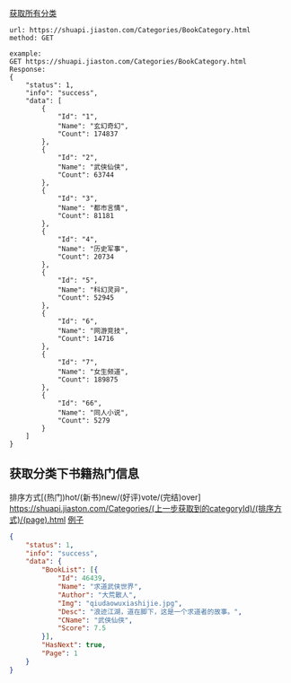 [获取所有分类](https://shuapi.jiaston.com/Categories/BookCategory.html)
```
url: https://shuapi.jiaston.com/Categories/BookCategory.html
method: GET

example:
GET https://shuapi.jiaston.com/Categories/BookCategory.html
Response:
{
    "status": 1,
    "info": "success",
    "data": [
        {
            "Id": "1",
            "Name": "玄幻奇幻",
            "Count": 174837
        },
        {
            "Id": "2",
            "Name": "武侠仙侠",
            "Count": 63744
        },
        {
            "Id": "3",
            "Name": "都市言情",
            "Count": 81181
        },
        {
            "Id": "4",
            "Name": "历史军事",
            "Count": 20734
        },
        {
            "Id": "5",
            "Name": "科幻灵异",
            "Count": 52945
        },
        {
            "Id": "6",
            "Name": "网游竞技",
            "Count": 14716
        },
        {
            "Id": "7",
            "Name": "女生频道",
            "Count": 189875
        },
        {
            "Id": "66",
            "Name": "同人小说",
            "Count": 5279
        }
    ]
}
```

## 获取分类下书籍热门信息
排序方式[(热门)hot/(新书)new/(好评)vote/(完结)over]
https://shuapi.jiaston.com/Categories/(上一步获取到的categoryId)/(排序方式)/(page).html
[例子](https://scxs.pysmei.com/Categories/2/hot/1.html)
```json
{
	"status": 1,
	"info": "success",
	"data": {
		"BookList": [{
			"Id": 46439,
			"Name": "求道武侠世界",
			"Author": "大荒散人",
			"Img": "qiudaowuxiashijie.jpg",
			"Desc": "浪迹江湖，道在脚下，这是一个求道者的故事。",
			"CName": "武侠仙侠",
			"Score": 7.5
		}],
        "HasNext": true,
        "Page": 1
    }
}
```
